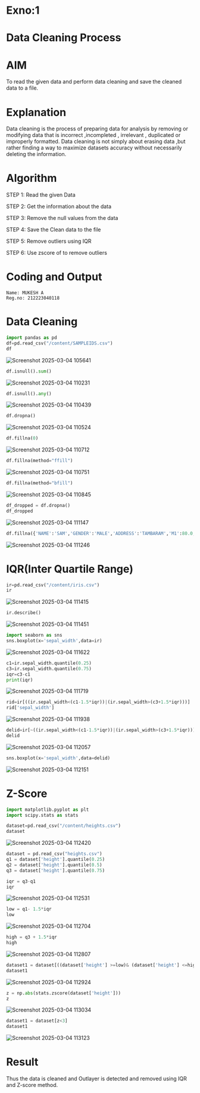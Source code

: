 # Exno:1
# Data Cleaning Process

# AIM
To read the given data and perform data cleaning and save the cleaned data to a file.

# Explanation
Data cleaning is the process of preparing data for analysis by removing or modifying data that is incorrect ,incompleted , irrelevant , duplicated or improperly formatted. Data cleaning is not simply about erasing data ,but rather finding a way to maximize datasets accuracy without necessarily deleting the information.

# Algorithm
STEP 1: Read the given Data

STEP 2: Get the information about the data

STEP 3: Remove the null values from the data

STEP 4: Save the Clean data to the file

STEP 5: Remove outliers using IQR

STEP 6: Use zscore of to remove outliers

# Coding and Output
```
Name: MUKESH A
Reg.no: 212223040118
```
# Data Cleaning
```py
import pandas as pd
df=pd.read_csv("/content/SAMPLEIDS.csv")
df
```
![Screenshot 2025-03-04 105641](https://github.com/user-attachments/assets/9a8a9cd4-9cb4-4536-9b6c-ae07a1e7949c)

```py
df.isnull().sum()
```
![Screenshot 2025-03-04 110231](https://github.com/user-attachments/assets/f6c8fe24-504b-45cd-89ed-509ebdd61bab)

```py
df.isnull().any()
```
![Screenshot 2025-03-04 110439](https://github.com/user-attachments/assets/139cf82c-3b9f-4290-9f4f-197a41b98f07)

```py
df.dropna()
```
![Screenshot 2025-03-04 110524](https://github.com/user-attachments/assets/f1b52c5f-ca88-4954-9237-a804dccfa988)

```py
df.fillna(0)
```
![Screenshot 2025-03-04 110712](https://github.com/user-attachments/assets/5003c5f3-e828-404b-96a3-ceeb7fbd6cce)


```py
df.fillna(method="ffill")
```
![Screenshot 2025-03-04 110751](https://github.com/user-attachments/assets/893658fb-1788-45a4-8d18-3fcb77ef037e)


```py
df.fillna(method="bfill")
```
![Screenshot 2025-03-04 110845](https://github.com/user-attachments/assets/1b58af05-839c-4e6a-a43a-8f1ed7fa9b11)

```py
df_dropped = df.dropna()
df_dropped
```
![Screenshot 2025-03-04 111147](https://github.com/user-attachments/assets/396013ab-a98c-4c1d-ab13-a81932ebd910)

```py
df.fillna({'NAME':'SAM','GENDER':'MALE','ADDRESS':'TAMBARAM','M1':80.0,'M2':85.,'M3':87.0,'M4':88.0,'TOTAL':340.0,'AVG':85.00})
```
![Screenshot 2025-03-04 111246](https://github.com/user-attachments/assets/ba66caf9-531f-4faa-a819-c463e7b5fc90)


# IQR(Inter Quartile Range)

```py
ir=pd.read_csv("/content/iris.csv")
ir
```
![Screenshot 2025-03-04 111415](https://github.com/user-attachments/assets/7508618d-153c-4365-89fb-733f1c598b98)


```py
ir.describe()
```
![Screenshot 2025-03-04 111451](https://github.com/user-attachments/assets/a8bd13ba-57a4-404f-ae32-193d1107bd20)


```py
import seaborn as sns
sns.boxplot(x='sepal_width',data=ir)
```
![Screenshot 2025-03-04 111622](https://github.com/user-attachments/assets/0d65b377-934e-4d32-a204-59e69fe1314e)


```py
c1=ir.sepal_width.quantile(0.25)
c3=ir.sepal_width.quantile(0.75)
iqr=c3-c1
print(iqr)
```
![Screenshot 2025-03-04 111719](https://github.com/user-attachments/assets/0afe1f47-05ca-4422-a3f7-f96293d32849)


```py
rid=ir[((ir.sepal_width<(c1-1.5*iqr))|(ir.sepal_width>(c3+1.5*iqr)))]
rid['sepal_width']
```
![Screenshot 2025-03-04 111938](https://github.com/user-attachments/assets/9e7e3406-7967-41c4-b5fd-0c19157ca609)


```py
delid=ir[~((ir.sepal_width<(c1-1.5*iqr))|(ir.sepal_width>(c3+1.5*iqr)))]
delid
```
![Screenshot 2025-03-04 112057](https://github.com/user-attachments/assets/bb2b0e93-be6f-4bd4-8a45-b5e6cbdab04e)


```py
sns.boxplot(x='sepal_width',data=delid)
```
![Screenshot 2025-03-04 112151](https://github.com/user-attachments/assets/367fc8c1-2b80-4e89-9115-55b29639f6f9)

# Z-Score

```py
import matplotlib.pyplot as plt
import scipy.stats as stats

dataset=pd.read_csv("/content/heights.csv")
dataset
```
![Screenshot 2025-03-04 112420](https://github.com/user-attachments/assets/a7b7e6ce-772f-4181-8f0f-4b9d08b3e374)


```py
dataset = pd.read_csv("heights.csv")
q1 = dataset['height'].quantile(0.25)
q2 = dataset['height'].quantile(0.5)
q3 = dataset['height'].quantile(0.75)

iqr = q3-q1
iqr
```
![Screenshot 2025-03-04 112531](https://github.com/user-attachments/assets/7b7cc8fa-8f95-4754-8c75-1cc59c422214)

```py
low = q1- 1.5*iqr
low
```
![Screenshot 2025-03-04 112704](https://github.com/user-attachments/assets/1de2579d-efe5-4dd8-bf85-da76cd602b54)

```py
high = q3 + 1.5*iqr
high
```
![Screenshot 2025-03-04 112807](https://github.com/user-attachments/assets/6bca495b-825d-404c-b115-ed136297eb41)

```py
dataset1 = dataset[((dataset['height'] >=low)& (dataset['height'] <=high))]
dataset1
```
![Screenshot 2025-03-04 112924](https://github.com/user-attachments/assets/14a2472b-e96b-4a15-b079-9af909e40d52)

```py
z = np.abs(stats.zscore(dataset['height']))
z
```
![Screenshot 2025-03-04 113034](https://github.com/user-attachments/assets/86e19d5e-19c7-41a8-b37c-33ada476f39c)

```py
dataset1 = dataset[z<3]
dataset1
```
![Screenshot 2025-03-04 113123](https://github.com/user-attachments/assets/63282922-4b4e-4bd3-af63-6a2bb7f572ba)

# Result
Thus the data is cleaned and Outlayer is detected and removed using IQR and Z-score method.
